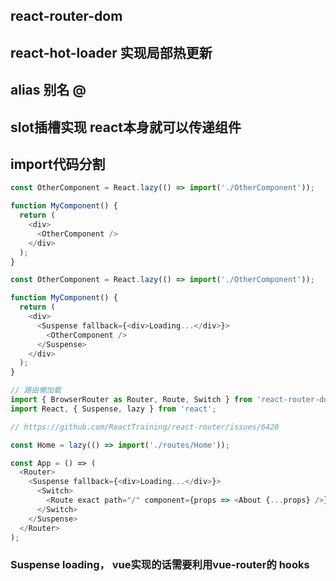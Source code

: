 ## react-router-dom

## react-hot-loader 实现局部热更新

## alias 别名 @ 

## slot插槽实现  react本身就可以传递组件

## import代码分割 

```js
const OtherComponent = React.lazy(() => import('./OtherComponent'));

function MyComponent() {
  return (
    <div>
      <OtherComponent />
    </div>
  );
}
```


```js
const OtherComponent = React.lazy(() => import('./OtherComponent'));

function MyComponent() {
  return (
    <div>
      <Suspense fallback={<div>Loading...</div>}>
        <OtherComponent />
      </Suspense>
    </div>
  );
}
```

```js
// 路由懒加载
import { BrowserRouter as Router, Route, Switch } from 'react-router-dom';
import React, { Suspense, lazy } from 'react';

// https://github.com/ReactTraining/react-router/issues/6420

const Home = lazy(() => import('./routes/Home'));

const App = () => (
  <Router>
    <Suspense fallback={<div>Loading...</div>}>
      <Switch>
        <Route exact path="/" component={props => <About {...props} />}/>
      </Switch>
    </Suspense>
  </Router>
);
```

### Suspense loading，  vue实现的话需要利用vue-router的 hooks